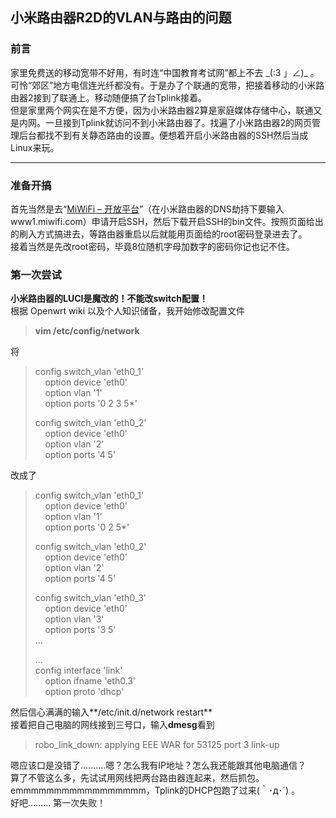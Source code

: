 ## 小米路由器R2D的VLAN与路由的问题
### 前言
家里免费送的移动宽带不好用，有时连“中国教育考试网”都上不去 \_\(:3 」∠\)\_ 。可怜“郊区”地方电信连光纤都没有。于是办了个联通的宽带，把接着移动的小米路由器2接到了联通上。移动随便搞了台Tplink接着。  
但是家里两个网实在是不方便，因为小米路由器2算是家庭媒体存储中心，联通又是内网。一旦接到Tplink就访问不到小米路由器了。找遍了小米路由器2的网页管理后台都找不到有关静态路由的设置。便想着开启小米路由器的SSH然后当成Linux来玩。
***
### 准备开搞
首先当然是去“[MiWiFi – 开放平台](http://www.miwifi.com/miwifi_open.html)”（在小米路由器的DNS劫持下要输入 www1.miwifi.com）申请开启SSH，然后下载开启SSH的bin文件。按照页面给出的刷入方式搞进去，等路由器重启以后就能用页面给的root密码登录进去了。  
接着当然是先改root密码，毕竟8位随机字母加数字的密码你记也记不住。
### 第一次尝试
**小米路由器的LUCI是魔改的！不能改switch配置！**  
根据 Openwrt wiki 以及个人知识储备，我开始修改配置文件
>**vim /etc/config/network**  

将  
>config switch_vlan 'eth0_1'  
&nbsp;&nbsp;&nbsp;&nbsp;option device 'eth0'  
&nbsp;&nbsp;&nbsp;&nbsp;option vlan '1'  
&nbsp;&nbsp;&nbsp;&nbsp;option ports '0 2 3 5*'
>  
>config switch_vlan 'eth0_2'  
&nbsp;&nbsp;&nbsp;&nbsp;option device 'eth0'  
&nbsp;&nbsp;&nbsp;&nbsp;option vlan '2'  
&nbsp;&nbsp;&nbsp;&nbsp;option ports '4 5'  

改成了  
>config switch_vlan 'eth0_1'  
&nbsp;&nbsp;&nbsp;&nbsp;option device 'eth0'  
&nbsp;&nbsp;&nbsp;&nbsp;option vlan '1'  
&nbsp;&nbsp;&nbsp;&nbsp;option ports '0 2 5*'
>  
>config switch_vlan 'eth0_2'  
&nbsp;&nbsp;&nbsp;&nbsp;option device 'eth0'  
&nbsp;&nbsp;&nbsp;&nbsp;option vlan '2'  
&nbsp;&nbsp;&nbsp;&nbsp;option ports '4 5'  
>  
>config switch_vlan 'eth0_3'  
&nbsp;&nbsp;&nbsp;&nbsp;option device 'eth0'  
&nbsp;&nbsp;&nbsp;&nbsp;option vlan '3'  
&nbsp;&nbsp;&nbsp;&nbsp;option ports '3 5'  
...
>  
>...  
config interface 'link'  
&nbsp;&nbsp;&nbsp;&nbsp;option ifname 'eth0.3'  
&nbsp;&nbsp;&nbsp;&nbsp;option proto 'dhcp'  

然后信心满满的输入**/etc/init.d/network restart**  
接着把自己电脑的网线接到三号口，输入**dmesg**看到
>robo_link_down: applying EEE WAR for 53125 port 3 link-up

嗯应该口是没错了..........嗯？怎么我有IP地址？怎么我还能跟其他电脑通信？  
算了不管这么多，先试试用网线把两台路由器连起来，然后抓包。  
emmmmmmmmmmmmmmmmm，Tplink的DHCP包跑了过来(｀･д･´) 。  
好吧......... 第一次失败！
